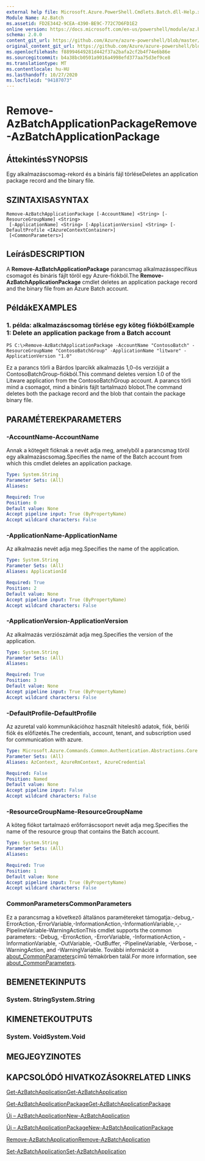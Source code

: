 ```yaml
---
external help file: Microsoft.Azure.PowerShell.Cmdlets.Batch.dll-Help.xml
Module Name: Az.Batch
ms.assetid: FD2E3442-9CEA-4390-BE9C-772C7D6FD1E2
online version: https://docs.microsoft.com/en-us/powershell/module/az.batch/remove-azbatchapplicationpackage
schema: 2.0.0
content_git_url: https://github.com/Azure/azure-powershell/blob/master/src/Batch/Batch/help/Remove-AzBatchApplicationPackage.md
original_content_git_url: https://github.com/Azure/azure-powershell/blob/master/src/Batch/Batch/help/Remove-AzBatchApplicationPackage.md
ms.openlocfilehash: f88994649281d442f37a2bafa2cf2b4f74e6b86e
ms.sourcegitcommit: b4a38bcb0501a9016a4998efd377aa75d3ef9ce8
ms.translationtype: MT
ms.contentlocale: hu-HU
ms.lasthandoff: 10/27/2020
ms.locfileid: "94187073"
---
```

# <span data-ttu-id="51de2-101">Remove-AzBatchApplicationPackage</span><span class="sxs-lookup"><span data-stu-id="51de2-101">Remove-AzBatchApplicationPackage</span></span>

## <span data-ttu-id="51de2-102">Áttekintés</span><span class="sxs-lookup"><span data-stu-id="51de2-102">SYNOPSIS</span></span>
<span data-ttu-id="51de2-103">Egy alkalmazáscsomag-rekord és a bináris fájl törlése</span><span class="sxs-lookup"><span data-stu-id="51de2-103">Deletes an application package record and the binary file.</span></span>

## <span data-ttu-id="51de2-104">SZINTAXISA</span><span class="sxs-lookup"><span data-stu-id="51de2-104">SYNTAX</span></span>

```
Remove-AzBatchApplicationPackage [-AccountName] <String> [-ResourceGroupName] <String>
 [-ApplicationName] <String> [-ApplicationVersion] <String> [-DefaultProfile <IAzureContextContainer>]
 [<CommonParameters>]
```

## <span data-ttu-id="51de2-105">Leírás</span><span class="sxs-lookup"><span data-stu-id="51de2-105">DESCRIPTION</span></span>
<span data-ttu-id="51de2-106">A **Remove-AzBatchApplicationPackage** parancsmag alkalmazásspecifikus csomagot és bináris fájlt töröl egy Azure-fiókból.</span><span class="sxs-lookup"><span data-stu-id="51de2-106">The **Remove-AzBatchApplicationPackage** cmdlet deletes an application package record and the binary file from an Azure Batch account.</span></span>

## <span data-ttu-id="51de2-107">Példák</span><span class="sxs-lookup"><span data-stu-id="51de2-107">EXAMPLES</span></span>

### <span data-ttu-id="51de2-108">1. példa: alkalmazáscsomag törlése egy köteg fiókból</span><span class="sxs-lookup"><span data-stu-id="51de2-108">Example 1: Delete an application package from a Batch account</span></span>
```
PS C:\>Remove-AzBatchApplicationPackage -AccountName "ContosoBatch" -ResourceGroupName "ContosoBatchGroup" -ApplicationName "litware" -ApplicationVersion "1.0"
```

<span data-ttu-id="51de2-109">Ez a parancs törli a Bárdos Iparcikk alkalmazás 1,0-ös verzióját a ContosoBatchGroup-fiókból.</span><span class="sxs-lookup"><span data-stu-id="51de2-109">This command deletes version 1.0 of the Litware application from the ContosoBatchGroup account.</span></span>
<span data-ttu-id="51de2-110">A parancs törli mind a csomagot, mind a bináris fájlt tartalmazó blobot.</span><span class="sxs-lookup"><span data-stu-id="51de2-110">The command deletes both the package record and the blob that contain the package binary file.</span></span>

## <span data-ttu-id="51de2-111">PARAMÉTEREK</span><span class="sxs-lookup"><span data-stu-id="51de2-111">PARAMETERS</span></span>

### <span data-ttu-id="51de2-112">-AccountName</span><span class="sxs-lookup"><span data-stu-id="51de2-112">-AccountName</span></span>
<span data-ttu-id="51de2-113">Annak a kötegelt fióknak a nevét adja meg, amelyből a parancsmag töröl egy alkalmazáscsomag.</span><span class="sxs-lookup"><span data-stu-id="51de2-113">Specifies the name of the Batch account from which this cmdlet deletes an application package.</span></span>

```yaml
Type: System.String
Parameter Sets: (All)
Aliases:

Required: True
Position: 0
Default value: None
Accept pipeline input: True (ByPropertyName)
Accept wildcard characters: False
```

### <span data-ttu-id="51de2-114">-ApplicationName</span><span class="sxs-lookup"><span data-stu-id="51de2-114">-ApplicationName</span></span>
<span data-ttu-id="51de2-115">Az alkalmazás nevét adja meg.</span><span class="sxs-lookup"><span data-stu-id="51de2-115">Specifies the name of the application.</span></span>

```yaml
Type: System.String
Parameter Sets: (All)
Aliases: ApplicationId

Required: True
Position: 2
Default value: None
Accept pipeline input: True (ByPropertyName)
Accept wildcard characters: False
```

### <span data-ttu-id="51de2-116">-ApplicationVersion</span><span class="sxs-lookup"><span data-stu-id="51de2-116">-ApplicationVersion</span></span>
<span data-ttu-id="51de2-117">Az alkalmazás verziószámát adja meg.</span><span class="sxs-lookup"><span data-stu-id="51de2-117">Specifies the version of the application.</span></span>

```yaml
Type: System.String
Parameter Sets: (All)
Aliases:

Required: True
Position: 3
Default value: None
Accept pipeline input: True (ByPropertyName)
Accept wildcard characters: False
```

### <span data-ttu-id="51de2-118">-DefaultProfile</span><span class="sxs-lookup"><span data-stu-id="51de2-118">-DefaultProfile</span></span>
<span data-ttu-id="51de2-119">Az azuretal való kommunikációhoz használt hitelesítő adatok, fiók, bérlői fiók és előfizetés.</span><span class="sxs-lookup"><span data-stu-id="51de2-119">The credentials, account, tenant, and subscription used for communication with azure.</span></span>

```yaml
Type: Microsoft.Azure.Commands.Common.Authentication.Abstractions.Core.IAzureContextContainer
Parameter Sets: (All)
Aliases: AzContext, AzureRmContext, AzureCredential

Required: False
Position: Named
Default value: None
Accept pipeline input: False
Accept wildcard characters: False
```

### <span data-ttu-id="51de2-120">-ResourceGroupName</span><span class="sxs-lookup"><span data-stu-id="51de2-120">-ResourceGroupName</span></span>
<span data-ttu-id="51de2-121">A köteg fiókot tartalmazó erőforráscsoport nevét adja meg.</span><span class="sxs-lookup"><span data-stu-id="51de2-121">Specifies the name of the resource group that contains the Batch account.</span></span>

```yaml
Type: System.String
Parameter Sets: (All)
Aliases:

Required: True
Position: 1
Default value: None
Accept pipeline input: True (ByPropertyName)
Accept wildcard characters: False
```

### <span data-ttu-id="51de2-122">CommonParameters</span><span class="sxs-lookup"><span data-stu-id="51de2-122">CommonParameters</span></span>
<span data-ttu-id="51de2-123">Ez a parancsmag a következő általános paramétereket támogatja:-debug,-ErrorAction,-ErrorVariable,-InformationAction,-InformationVariable,-,-PipelineVariable-WarningAction</span><span class="sxs-lookup"><span data-stu-id="51de2-123">This cmdlet supports the common parameters: -Debug, -ErrorAction, -ErrorVariable, -InformationAction, -InformationVariable, -OutVariable, -OutBuffer, -PipelineVariable, -Verbose, -WarningAction, and -WarningVariable.</span></span> <span data-ttu-id="51de2-124">További információt a [about_CommonParameters](http://go.microsoft.com/fwlink/?LinkID=113216)című témakörben talál.</span><span class="sxs-lookup"><span data-stu-id="51de2-124">For more information, see [about_CommonParameters](http://go.microsoft.com/fwlink/?LinkID=113216).</span></span>

## <span data-ttu-id="51de2-125">BEMENETEK</span><span class="sxs-lookup"><span data-stu-id="51de2-125">INPUTS</span></span>

### <span data-ttu-id="51de2-126">System. String</span><span class="sxs-lookup"><span data-stu-id="51de2-126">System.String</span></span>

## <span data-ttu-id="51de2-127">KIMENETEK</span><span class="sxs-lookup"><span data-stu-id="51de2-127">OUTPUTS</span></span>

### <span data-ttu-id="51de2-128">System. Void</span><span class="sxs-lookup"><span data-stu-id="51de2-128">System.Void</span></span>

## <span data-ttu-id="51de2-129">MEGJEGYZI</span><span class="sxs-lookup"><span data-stu-id="51de2-129">NOTES</span></span>

## <span data-ttu-id="51de2-130">KAPCSOLÓDÓ HIVATKOZÁSOK</span><span class="sxs-lookup"><span data-stu-id="51de2-130">RELATED LINKS</span></span>

[<span data-ttu-id="51de2-131">Get-AzBatchApplication</span><span class="sxs-lookup"><span data-stu-id="51de2-131">Get-AzBatchApplication</span></span>](./Get-AzBatchApplication.md)

[<span data-ttu-id="51de2-132">Get-AzBatchApplicationPackage</span><span class="sxs-lookup"><span data-stu-id="51de2-132">Get-AzBatchApplicationPackage</span></span>](./Get-AzBatchApplicationPackage.md)

[<span data-ttu-id="51de2-133">Új – AzBatchApplication</span><span class="sxs-lookup"><span data-stu-id="51de2-133">New-AzBatchApplication</span></span>](./New-AzBatchApplication.md)

[<span data-ttu-id="51de2-134">Új – AzBatchApplicationPackage</span><span class="sxs-lookup"><span data-stu-id="51de2-134">New-AzBatchApplicationPackage</span></span>](./New-AzBatchApplicationPackage.md)

[<span data-ttu-id="51de2-135">Remove-AzBatchApplication</span><span class="sxs-lookup"><span data-stu-id="51de2-135">Remove-AzBatchApplication</span></span>](./Remove-AzBatchApplication.md)

[<span data-ttu-id="51de2-136">Set-AzBatchApplication</span><span class="sxs-lookup"><span data-stu-id="51de2-136">Set-AzBatchApplication</span></span>](./Set-AzBatchApplication.md)


